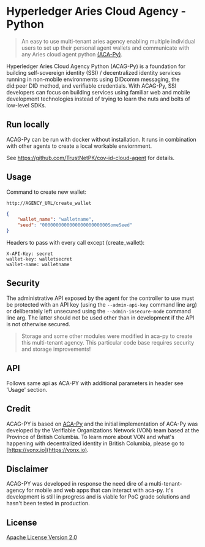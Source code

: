 # Hyperledger Aries Cloud Agency - Python  <!-- omit in toc -->


<!-- ![logo](/docs/assets/aries-cloudagent-python-logo-bw.png) -->

> An easy to use multi-tenant aries agency enabling multiple individual users to set up their personal agent wallets and communicate with any Aries cloud agent python [(ACA-Py)](https://github.com/hyperledger/aries-cloudagent-python).

Hyperledger Aries Cloud Agency Python (ACAG-Py) is a foundation for building self-sovereign identity (SSI) / decentralized identity services running in non-mobile environments using DIDcomm messaging, the did:peer DID method, and verifiable credentials. With ACAG-Py, SSI developers can focus on building services using familiar web and mobile development technologies instead of trying to learn the nuts and bolts of low-level SDKs.


## Run locally

ACAG-Py can be run with docker without installation. It runs in combination with other agents to create a local workable enviornment.

See https://github.com/TrustNetPK/cov-id-cloud-agent for details.

## Usage

Command to create new wallet:

`http://AGENCY_URL/create_wallet`

```json
{
    "wallet_name": "walletname",
    "seed": "000000000000000000000000SomeSeed"
}
```

Headers to pass with every call except (create_wallet):

```
X-API-Key: secret
wallet-key: walletsecret
wallet-name: walletname
```

## Security

The administrative API exposed by the agent for the controller to use must be protected with an API key
(using the `--admin-api-key` command line arg) or deliberately left unsecured using the
`--admin-insecure-mode` command line arg. The latter should not be used other than in development if the API
is not otherwise secured.


> Storage and some other modules were modified in aca-py to create this multi-tenant agency. This particular code base requires security and storage improvements!


## API

Follows same api as ACA-PY with additional parameters in header see 'Usage' section.

## Credit

ACAG-PY is based on [ACA-Py](https://github.com/hyperledger/aries-cloudagent-python) and the initial implementation of ACA-Py was developed by the Verifiable Organizations Network (VON) team based at the Province of British Columbia. To learn more about VON and what's happening with decentralized identity in British Columbia, please go to [https://vonx.io](https://vonx.io).


## Disclaimer

ACAG-PY was developed in response the need dire of a multi-tenant-agency for mobile and web apps that can interact with aca-py. It's development is still in progress and is viable for PoC grade solutions and hasn't been tested in production. 

## License

[Apache License Version 2.0](https://github.com/hyperledger/aries-cloudagent-python/blob/master/LICENSE)

